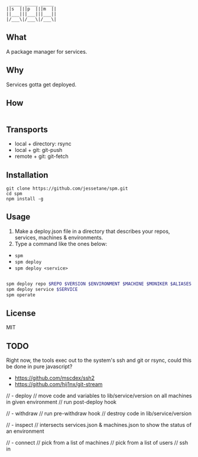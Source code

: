 ```
 _____ _____ _____
||s  |||p  |||m  ||
||___|||___|||___||
|/___\|/___\|/___\|

```

## What
A package manager for services.

## Why
Services gotta get deployed.

## How
```json
```

## Transports
* local + directory: rsync
* local + git: git-push
* remote + git: git-fetch

## Installation
`git clone https://github.com/jessetane/spm.git`  
`cd spm`  
`npm install -g`

## Usage
1) Make a deploy.json file in a directory that describes your repos, services, machines & environments.  
2) Type a command like the ones below:  
* `spm`
* `spm deploy`
* `spm deploy <service>`

```bash

spm deploy repo $REPO $VERSION $ENVIRONMENT $MACHINE $MONIKER $ALIASES $VARS
spm deploy service $SERVICE
spm operate 

```

## License
MIT

## TODO
Right now, the tools exec out to the system's ssh and git or rsync, could this be done in pure javascript?  
* https://github.com/mscdex/ssh2
* https://github.com/hij1nx/git-stream



// - deploy
// move code and variables to lib/service/version on all machines in given environment 
// run post-deploy hook

// - withdraw
// run pre-withdraw hook
// destroy code in lib/service/version

// - inspect
// intersects services.json & machines.json to show the status of an environment

// - connect
// pick from a list of machines
// pick from a list of users
// ssh in


